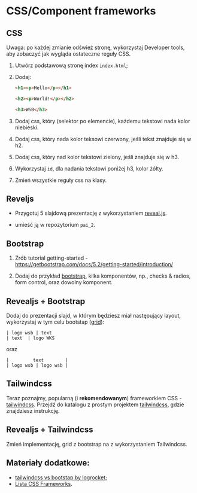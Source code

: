 # CSS/Component frameworks

## CSS

Uwaga: po każdej zmianie odśwież stronę, wykorzystaj Developer tools, aby zobaczyć jak wygląda ostateczne reguły CSS.

1. Utwórz podstawową stronę index `index.html`;

2. Dodaj:

   ```html
   <h1><p>Hello</p></h1>

   <h2><p>World!</p></h2>

   <h3>WSB</h3>
   ```

3. Dodaj css, który (selektor po elemencie), każdemu tekstowi nada kolor niebieski.

4. Dodaj css, który nada kolor teksowi czerwony, jeśli tekst znajduje się w h2.

5. Dodaj css, który nad kolor tekstowi zielony, jeśli znajduje się w h3.

6. Wykorzystaj `id`, dla nadania tekstowi poniżej h3, kolor żółty.

7. Zmień wszystkie reguły css na klasy.

## Reveljs

- Przygotuj 5 slajdową prezentację z wykorzystaniem [reveal.js](https://github.com/hakimel/reveal.js).

- umieść ją w repozytorium `pai_2`.

## Bootstrap

1. Zrób tutorial getting-started - https://getbootstrap.com/docs/5.2/getting-started/introduction/

2. Dodaj do przykład [bootstrap](bootstap/), kilka komponentów, np., checks & radios, form control, oraz dowolny komponent.

## Revealjs + Bootstrap

Dodaj do prezentacji slajd, w którym będziesz miał następujący layout, wykorzystaj w tym celu bootstap ([grid](https://getbootstrap.com/docs/5.0/layout/grid/)):

```
| logo wsb | text
| text  | logo WKS
```

oraz

```
|         text        |
| logo wsb | logo wsb |
```

## Tailwindcss

Teraz poznajmy, popularną (i **rekomendowanym**) frameworkiem CSS - [tailwindcss](https://tailwindcss.com/). Przejdź do katalogu z prostym projektem [tailwindcss](tailwindcss/), gdzie znajdziesz instrukcję.

## Revealjs + Tailwindcss

Zmień implementację, grid z bootstrap na z wykorzystaniem Tailwindcss.

## Materiały dodatkowe:

- [tailwindcss vs bootstap by logrocket](https://blog.logrocket.com/comparing-tailwind-css-bootstrap-time-ditch-ui-kits/);
- [Lista CSS Frameworks](https://dev.to/theme_selection/best-css-frameworks-in-2020-1jjh).
